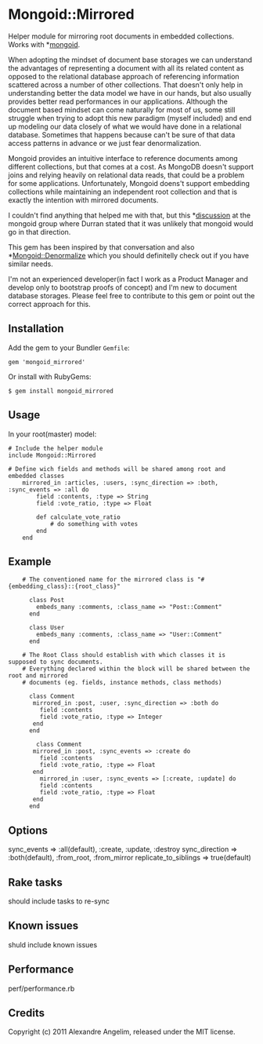 Mongoid::Mirrored
====================

Helper module for mirroring root documents in embedded collections. Works with *[mongoid](https://github.com/mongoid/mongoid). 

When adopting the mindset of document base storages we can understand the advantages of representing a document with all its related content as opposed to the relational database approach of referencing information scattered across a number of other collections. That doesn't only help in understanding better the data model we have in our hands, but also usually provides better read performances in our applications. Although the document based mindset can come naturally for most of us, some still struggle when trying to adopt this new paradigm (myself included) and end up modeling our data closely of what we would have done in a relational database. Sometimes that happens because can't be sure of that data access patterns in advance or we just fear denormalization. 

Mongoid provides an intuitive interface to reference documents among different collections, but that comes at a cost. As MongoDB doesn't support joins and relying heavily on relational data reads, that could be a problem for some applications. Unfortunately, Mongoid doens't support embedding collections while maintaining an independent root collection and that is exactly the intention with mirrored documents.  

I couldn't find anything that helped me with that, but this *[discussion](http://groups.google.com/group/mongoid/browse_thread/thread/b5e2bccf77457043) at the mongoid group where Durran stated that it was unlikely that mongoid would go in that direction. 

This gem has been inspired by that conversation and also *[Mongoid::Denormalize](https://github.com/logandk/mongoid_denormalize) which you should definitelly check out if you have similar needs.

I'm not an experienced developer(in fact I work as a Product Manager and develop only to bootstrap proofs of concept) and I'm new to document database storages. Please feel free to contribute to this gem or point out the correct approach for this.

Installation
------------

Add the gem to your Bundler `Gemfile`:

    gem 'mongoid_mirrored'

Or install with RubyGems:

    $ gem install mongoid_mirrored


Usage
-----

In your root(master) model:

    # Include the helper module
    include Mongoid::Mirrored
    
    # Define wich fields and methods will be shared among root and embedded classes
		mirrored_in :articles, :users, :sync_direction => :both, :sync_events => :all do
			field :contents, :type => String
			field :vote_ratio, :type => Float
			
			def calculate_vote_ratio
				# do something with votes
			end
		end
    

Example
-------

		# The conventioned name for the mirrored class is "#{embedding_class}::{root_class}"
		
		  class Post
		    embeds_many :comments, :class_name => "Post::Comment"
		  end

		  class User
		    embeds_many :comments, :class_name => "User::Comment"
		  end

		# The Root Class should establish with which classes it is supposed to sync documents.
		# Everything declared within the block will be shared between the root and mirrored 
		# documents (eg. fields, instance methods, class methods)
		
		  class Comment
		   mirrored_in :post, :user, :sync_direction => :both do
		     field :contents
		     field :vote_ratio, :type => Integer
		   end
		  end
		 
			class Comment
		   mirrored_in :post, :sync_events => :create do
		     field :contents
		     field :vote_ratio, :type => Float
		   end
			 mirrored_in :user, :sync_events => [:create, :update] do
		     field :contents
		     field :vote_ratio, :type => Float
		   end
		  end

Options
-------

sync_events => :all(default), :create, :update, :destroy
sync_direction => :both(default), :from_root, :from_mirror
replicate_to_siblings => true(default)


Rake tasks
----------

should include tasks to re-sync


Known issues
------------

shuld include known issues

Performance
------------

perf/performance.rb

Credits
-------

Copyright (c) 2011 Alexandre Angelim, released under the MIT license.